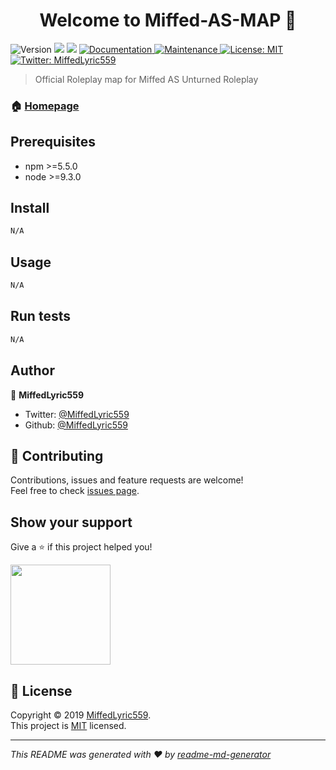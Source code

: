 <h1 align="center">Welcome to Miffed-AS-MAP 👋</h1>
<p>
  <img alt="Version" src="https://img.shields.io/badge/version-0.2.6-blue.svg?cacheSeconds=2592000" />
  <img src="https://img.shields.io/badge/npm-%3E%3D5.5.0-blue.svg" />
  <img src="https://img.shields.io/badge/node-%3E%3D9.3.0-blue.svg" />
  <a href="https://miffed.xyz/unturned">
    <img alt="Documentation" src="https://img.shields.io/badge/documentation-yes-brightgreen.svg" target="_blank" />
  </a>
  <a href="https://github.com/kefranabg/readme-md-generator/graphs/commit-activity">
    <img alt="Maintenance" src="https://img.shields.io/badge/Maintained%3F-yes-green.svg" target="_blank" />
  </a>
  <a href="https://github.com/MiffedLyric559/Miffed-AS-MAP/blob/master/LICENSE">
    <img alt="License: MIT" src="https://img.shields.io/badge/License-MIT-yellow.svg" target="_blank" />
  </a>
  <a href="https://twitter.com/MiffedLyric559">
    <img alt="Twitter: MiffedLyric559" src="https://img.shields.io/twitter/follow/MiffedLyric559.svg?style=social" target="_blank" />
  </a>
</p>

> Official Roleplay map for Miffed AS Unturned Roleplay

### 🏠 [Homepage](https://miffed.xyz/unturned)

## Prerequisites

- npm >=5.5.0
- node >=9.3.0

## Install

```sh
N/A
```

## Usage

```sh
N/A
```

## Run tests

```sh
N/A
```

## Author

👤 **MiffedLyric559**

* Twitter: [@MiffedLyric559](https://twitter.com/MiffedLyric559)
* Github: [@MiffedLyric559](https://github.com/MiffedLyric559)

## 🤝 Contributing

Contributions, issues and feature requests are welcome!<br />Feel free to check [issues page](miffed/xyz/support).

## Show your support

Give a ⭐️ if this project helped you!

<a href="https://www.patreon.com/MiffedLyric559">
  <img src="https://c5.patreon.com/external/logo/become_a_patron_button@2x.png" width="160">
</a>

## 📝 License

Copyright © 2019 [MiffedLyric559](https://github.com/MiffedLyric559).<br />
This project is [MIT](https://github.com/MiffedLyric559/Miffed-AS-MAP/blob/master/LICENSE) licensed.

***
_This README was generated with ❤️ by [readme-md-generator](https://github.com/kefranabg/readme-md-generator)_
